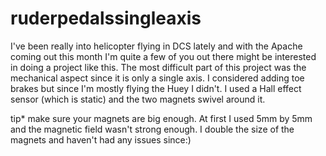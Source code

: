 # ruderpedalssingleaxis
I've been really into helicopter flying in DCS lately and with the Apache coming out this month I'm quite a few of you out there might be interested in doing a project like this.
The most difficult part of this project was the mechanical aspect since it is only a single axis.
I considered adding toe brakes but since I'm mostly flying the Huey I didn't.
I used a Hall effect sensor (which is static) and the two magnets swivel around it.
<p>tip* make sure your magnets are big enough. At first I used 5mm by 5mm and the magnetic field wasn't strong enough. I double the size of the magnets and haven't had any issues since:)
